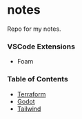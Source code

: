 # notes
Repo for my notes.

### VSCode Extensions
- Foam


### Table of Contents
- [Terraform](Terraform/README.md)
- [Godot](Godot/README.md)
- [Tailwind](Tailwind/README.md)